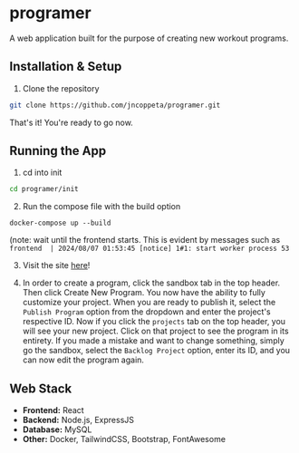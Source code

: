 # programer
A web application built for the purpose of creating new workout programs. 

## Installation & Setup

1. Clone the repository
```bash
git clone https://github.com/jncoppeta/programer.git
```
That's it! You're ready to go now.

## Running the App
1. cd into init
```bash
cd programer/init
```
2. Run the compose file with the build option
```
docker-compose up --build
```
(note: wait until the frontend starts. This is evident by messages such as `frontend  | 2024/08/07 01:53:45 [notice] 1#1: start worker process 53`

3. Visit the site [here](http://localhost:80)!

4. In order to create a program, click the sandbox tab in the top header. Then click Create New Program. You now have the ability to fully customize your project. When you are ready to publish it, select the `Publish Program` option from the dropdown and enter the project's respective ID. Now if you click the `projects` tab on the top header, you will see your new project. Click on that project to see the program in its entirety. If you made a mistake and want to change something, simply go the sandbox, select the `Backlog Project` option, enter its ID, and you can now edit the program again.
## Web Stack

- **Frontend:** React
- **Backend:** Node.js, ExpressJS
- **Database:** MySQL
- **Other:** Docker, TailwindCSS, Bootstrap, FontAwesome



